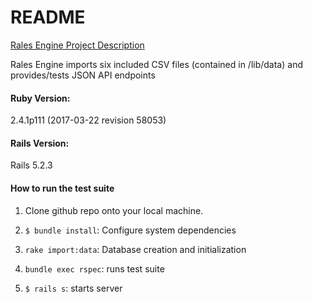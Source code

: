 # README

[Rales Engine Project Description](https://backend.turing.io/module3/projects/rails_engine)

Rales Engine imports six included CSV files (contained in /lib/data) and provides/tests JSON API endpoints

#### Ruby Version:
2.4.1p111 (2017-03-22 revision 58053)

#### Rails Version:
Rails 5.2.3

#### How to run the test suite
1. Clone github repo onto your local machine.

1. `$ bundle install`: Configure system dependencies

1. `rake import:data`: Database creation and initialization

1. `bundle exec rspec`: runs test suite

1. `$ rails s`: starts server
